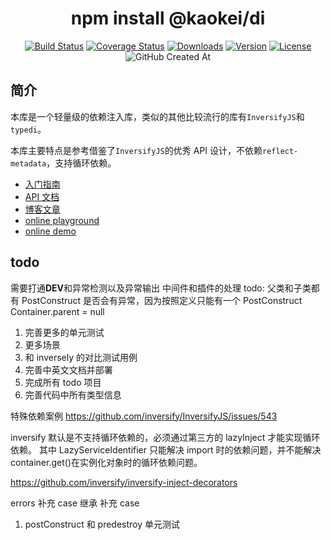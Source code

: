 <h1 align="center">npm install @kaokei/di</h1>
<div align="center">

[![Build Status](https://github.com/kaokei/di/actions/workflows/build.yml/badge.svg)](https://github.com/kaokei/di/actions/workflows/build.yml)
[![Coverage Status](https://coveralls.io/repos/github/kaokei/di/badge.svg?branch=main)](https://coveralls.io/github/kaokei/di?branch=main)
[![Downloads](https://img.shields.io/npm/dm/@kaokei/di.svg?sanitize=true)](https://npmcharts.com/compare/@kaokei/di?minimal=true)
[![Version](https://img.shields.io/npm/v/@kaokei/di.svg?sanitize=true)](https://www.npmjs.com/package/@kaokei/di)
[![License](https://img.shields.io/npm/l/@kaokei/di.svg?sanitize=true)](https://www.npmjs.com/package/@kaokei/di)
![GitHub Created At](https://img.shields.io/github/created-at/kaokei/di?style=social)

</div>

## 简介

本库是一个轻量级的依赖注入库，类似的其他比较流行的库有`InversifyJS`和`typedi`。

本库主要特点是参考借鉴了`InversifyJS`的优秀 API 设计，不依赖`reflect-metadata`，支持循环依赖。

- [入门指南](./docs/guide/README.md)
- [API 文档](./docs/api/README.md)
- [博客文章](./docs/note/01.什么是Token.md)
- [online playground](https://codesandbox.io/s/di-playground-zjnyv)
- [online demo](https://codesandbox.io/s/di-playground-zjnyv)

## todo

需要打通**DEV**和异常检测以及异常输出
中间件和插件的处理
todo: 父类和子类都有 PostConstruct 是否会有异常，因为按照定义只能有一个 PostConstruct
Container.parent = null

1. 完善更多的单元测试
1. 更多场景
1. 和 inversely 的对比测试用例
1. 完善中英文文档并部署
1. 完成所有 todo 项目
1. 完善代码中所有类型信息

特殊依赖案例
https://github.com/inversify/InversifyJS/issues/543

inversify 默认是不支持循环依赖的，必须通过第三方的 lazyInject 才能实现循环依赖。
其中 LazyServiceIdentifier 只能解决 import 时的依赖问题，并不能解决 container.get()在实例化对象时的循环依赖问题。

https://github.com/inversify/inversify-inject-decorators

errors 补充 case
继承 补充 case

1. postConstruct 和 predestroy 单元测试
